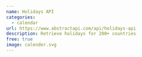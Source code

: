 ```yaml
---
name: Holidays API
categories:
  - calendar
url: https://www.abstractapi.com/api/holidays-api
description: Retrieve holidays for 200+ countries
free: true
image: calender.svg
---
```


